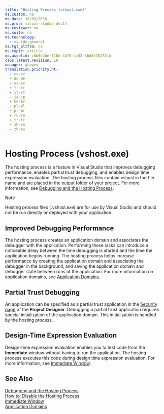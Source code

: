 ```yaml
---
title: "Hosting Process (vshost.exe)"
ms.custom: na
ms.date: 10/03/2016
ms.prod: visual-studio-dev14
ms.reviewer: na
ms.suite: na
ms.technology: 
  - vs-ide-general
ms.tgt_pltfrm: na
ms.topic: article
ms.assetid: c6b9e2be-f18d-4d75-ac52-56d55784734b
caps.latest.revision: 10
manager: ghogen
translation.priority.ht: 
  - cs-cz
  - de-de
  - es-es
  - fr-fr
  - it-it
  - ja-jp
  - ko-kr
  - pl-pl
  - pt-br
  - ru-ru
  - tr-tr
  - zh-cn
  - zh-tw
---
```

# Hosting Process (vshost.exe)
The hosting process is a feature in Visual Studio that improves debugging performance, enables partial trust debugging, and enables design time expression evaluation. The hosting process files contain vshost in the file name and are placed in the output folder of your project. For more information, see [Debugging and the Hosting Process](../VS_debugger/Debugging-and-the-Hosting-Process.md).  
  
> [!NOTE]
>  Hosting process files (.vshost.exe) are for use by Visual Studio and should not be run directly or deployed with your application.  
  
## Improved Debugging Performance  
 The hosting process creates an application domain and associates the debugger with the application. Performing these tasks can introduce a noticeable delay between the time debugging is started and the time the application begins running. The hosting process helps increase performance by creating the application domain and associating the debugger in the background, and saving the application domain and debugger state between runs of the application. For more information on application domains, see [Application Domains](../Topic/Application%20Domains.md).  
  
## Partial Trust Debugging  
 An application can be specified as a partial trust application in the [Security page](../VS_IDE/Security-Page--Project-Designer.md) of the **Project Designer**. Debugging a partial trust application requires special initialization of the application domain. This initialization is handled by the hosting process.  
  
## Design-Time Expression Evaluation  
 Design-time expression evaluation enables you to test code from the **Immediate** window without having to run the application. The hosting process executes this code during design time expression evaluation. For more information, see [Immediate Window](../VS_IDE/Immediate-Window.md).  
  
## See Also  
 [Debugging and the Hosting Process](../VS_debugger/Debugging-and-the-Hosting-Process.md)   
 [How to: Disable the Hosting Process](../VS_IDE/How-to--Disable-the-Hosting-Process.md)   
 [Immediate Window](../VS_IDE/Immediate-Window.md)   
 [Application Domains](../Topic/Application%20Domains.md)